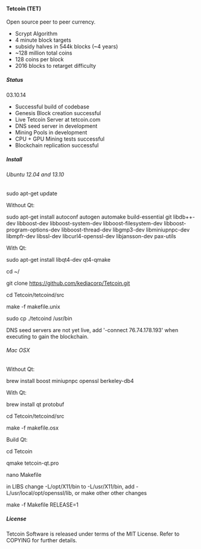 #### **Tetcoin (TET)**

Open source peer to peer currency.
* Scrypt Algorithm
* 4 minute block targets
* subsidy halves in 544k blocks (~4 years)
* ~128 million total coins
* 128 coins per block
* 2016 blocks to retarget difficulty

##### **Status**

03.10.14
* Successful build of codebase
* Genesis Block creation successful
* Live Tetcoin Server at tetcoin.com
* DNS seed server in development
* Mining Pools in development
* CPU + GPU Mining tests successful
* Blockchain replication successful

##### **Install**

###### Ubuntu 12.04 and 13.10

sudo apt-get update

Without Qt:

sudo apt-get install autoconf autogen automake build-essential git libdb++-dev libboost-dev libboost-system-dev libboost-filesystem-dev libboost-program-options-dev libboost-thread-dev libgmp3-dev libminiupnpc-dev libmpfr-dev libssl-dev libcurl4-openssl-dev libjansson-dev pax-utils

With Qt:

sudo apt-get install libqt4-dev qt4-qmake

cd ~/

git clone https://github.com/kediacorp/Tetcoin.git

cd Tetcoin/tetcoind/src

make -f makefile.unix

sudo cp ./tetcoind /usr/bin

DNS seed servers are not yet live, add '-connect 76.74.178.193' when executing to gain the blockchain.

###### Mac OSX

Without Qt:

brew install boost miniupnpc openssl berkeley-db4

With Qt:

brew install qt protobuf

cd Tetcoin/tetcoind/src

make -f makefile.osx

Build Qt:

cd Tetcoin

qmake tetcoin-qt.pro

nano Makefile

in LIBS change -L/opt/X11/bin to -L/usr/X11/bin, add -L/usr/local/opt/openssl/lib, or make other other changes

make -f Makefile RELEASE=1

##### **License**

Tetcoin Software is released under terms of the MIT License.  Refer to COPYING for further details.

